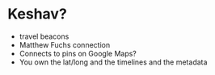 # Keshav?

* travel beacons
* Matthew Fuchs connection
* Connects to pins on Google Maps?
* You own the lat/long and the timelines and the metadata

